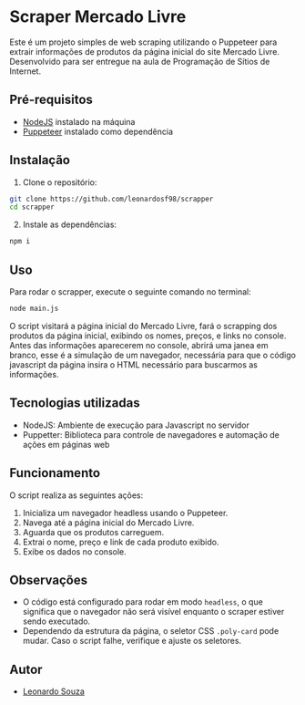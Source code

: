# Scraper Mercado Livre

Este é um projeto simples de web scraping utilizando o Puppeteer para extrair informações de produtos da página inicial do site Mercado Livre. Desenvolvido para ser entregue na aula de Programação de Sítios de Internet.

## Pré-requisitos

- [NodeJS](https://nodejs.org/en/) instalado na máquina
- [Puppeteer](https://pptr.dev/) instalado como dependência

## Instalação

1. Clone o repositório:

```bash
git clone https://github.com/leonardosf98/scrapper
cd scrapper
```

2. Instale as dependências:

```bash
npm i
```

## Uso

Para rodar o scrapper, execute o seguinte comando no terminal:

```bash
node main.js
```

O script visitará a página inicial do Mercado Livre, fará o scrapping dos produtos da página inicial, exibindo os nomes, preços, e links no console. Antes das informações aparecerem no console, abrirá uma janea em branco, esse é a simulação de um navegador, necessária para que o código javascript da página insira o HTML necessário para buscarmos as informações.

## Tecnologias utilizadas

- NodeJS: Ambiente de execução para Javascript no servidor
- Puppetter: Biblioteca para controle de navegadores e automação de ações em páginas web

## Funcionamento

O script realiza as seguintes ações:

1. Inicializa um navegador headless usando o Puppeteer.
2. Navega até a página inicial do Mercado Livre.
3. Aguarda que os produtos carreguem.
4. Extrai o nome, preço e link de cada produto exibido.
5. Exibe os dados no console.

## Observações

- O código está configurado para rodar em modo `headless`, o que significa que o navegador não será visível enquanto o scraper estiver sendo executado.
- Dependendo da estrutura da página, o seletor CSS `.poly-card` pode mudar. Caso o script falhe, verifique e ajuste os seletores.

## Autor

- [Leonardo Souza](https://github.com/leonardosf98)
